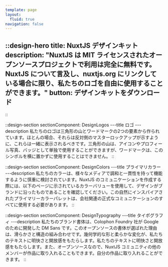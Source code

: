 ```yaml
---
template: page
layout:
  fluid: true
navigation: false
---
```

::design-hero
title: NuxtJS デザインキット
description: "NuxtJS は MIT ライセンスされたオープンソースプロジェクトで利用は完全に無料です。NuxtJS について言及し、nuxtjs.org にリンクしている場合に限り、私たちのロゴを自由に使用することができます。"
button: デザインキットをダウンロード
---
::

::design-section
sectionComponent: DesignLogos
---title
ロゴ
---description
私たちのロゴは三角形の山とワードマークの2つの要素から作られています。ほとんの場合、それらは反対側のマスターロックアップが示すように、これらは一緒に表示されるべきです。三角形の山は、アイコンやプロフィール写真、バッジとして単独で使用することができますが、ワードマークは、このシンボルを横に置かずに使用することはできません。
::

::design-section
sectionComponent: DesignColors
---title
プライマリカラー
---description
私たちのカラーは、様々なメディアで調和と一貫性を持って機能するように慎重に検討されています。NuxtJS のコミュニケーションを作成する際には、以下のページに示されているカラーバリューを使用して、デザインがブランドに沿ったものであることを確認してください。この自然にインスパイアされたプライマリーカラーパレットは、会社関連の正式なコミュニケーションのすべてに使用する必要があります。
::

::design-section
sectionComponent: DesignTypography
---title
タイポグラフィ
---description
私たちのブランド書体は、Colophon Foundry 社が Google のために開発した DM Sans です。このオープンソースの書体が選ばれた理由は、滑らかさと構造の組み合わせです。幾何学的な形と柔らかな変化が、私たちのテキストに明快さと開放感をもたらします。私たちのテキストに明快さと開放感をもたらします。また、オープンソースなので、NuxtJS コミュニティの他のメンバーが作品に取り入れることもできます。自分の作品に取り入れることができます。
::
